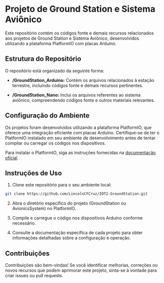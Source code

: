 # Projeto de Ground Station e Sistema Aviônico

Este repositório contém os códigos fonte e demais recursos relacionados aos projetos de Ground Station e Sistema Aviônico, desenvolvidos utilizando a plataforma PlatformIO com placas Arduino.

## Estrutura do Repositório

O repositório está organizado da seguinte forma:

- **/GroundStation_Arduino:** Contém os arquivos relacionados à estação terrestre, incluindo códigos fonte e demais recursos pertinentes.

- **/GroundStation_Nano:** Inclui os arquivos referentes ao sistema aviônico, compreendendo códigos fonte e outros materiais relevantes.

## Configuração do Ambiente

Os projetos foram desenvolvidos utilizando a plataforma PlatformIO, que oferece uma integração eficiente com placas Arduino. Certifique-se de ter o PlatformIO instalado em seu ambiente de desenvolvimento antes de tentar compilar ou carregar os códigos nos dispositivos.

Para instalar o PlatformIO, siga as instruções fornecidas na [documentação oficial](https://docs.platformio.org/en/latest/core/installation.html).

## Instruções de Uso

1. Clone este repositório para o seu ambiente local:

```bash
git clone https://github.com/LincolnCFCruz/IOT2-GroundStation.git
```
2. Abra o diretório específico do projeto (GroundStation ou AvionicsSystem) no PlatformIO.

3. Compile e carregue o código nos dispositivos Arduino conforme necessário.

4. Consulte a documentação específica de cada projeto para obter informações detalhadas sobre a configuração e operação.

## Contribuições

Contribuições são bem-vindas! Se você identificar melhorias, correções ou novos recursos que podem aprimorar este projeto, sinta-se à vontade para criar issues ou pull requests.
